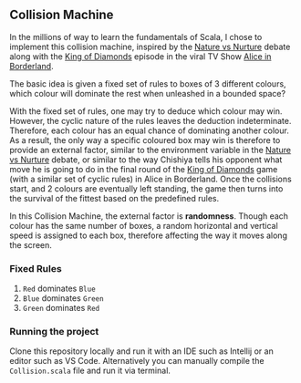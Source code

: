 ## Collision Machine
In the millions of way to learn the fundamentals of Scala, I chose to implement this collision machine, inspired by the [Nature vs Nurture](https://www.verywellmind.com/what-is-nature-versus-nurture-2795392) debate
along with the [King of Diamonds](https://aliceinborderland.fandom.com/wiki/King_of_Diamonds) episode in the viral TV Show [Alice in Borderland](https://www.imdb.com/title/tt10795658/).

The basic idea is given a fixed set of rules to boxes of 3 different colours, which colour will dominate the rest when unleashed in a bounded space?

With the fixed set of rules, one may try to deduce which colour may win. However, the cyclic nature of the rules leaves the deduction indeterminate. Therefore, each colour has an equal chance of dominating 
another colour. As a result, the only way a specific coloured box may win is therefore to provide an external factor, similar to the environment variable in the [Nature vs Nurture](https://www.verywellmind.com/what-is-nature-versus-nurture-2795392) debate, or similar to the 
way Chishiya tells his opponent what move he is going to do in the final round of the [King of Diamonds](https://aliceinborderland.fandom.com/wiki/King_of_Diamonds) game (with a similar set of cyclic rules)
in Alice in Borderland. Once the collisions start, and 2 colours are eventually left standing, the game then turns into the survival of the fittest based on the predefined rules.

In this Collision Machine, the external factor is **randomness**. Though each colour has the same number of boxes, a random horizontal and vertical speed is assigned to each box, therefore affecting the way it moves along the screen.

### Fixed Rules
1. `Red` dominates `Blue`
2. `Blue` dominates `Green`
3. `Green` dominates `Red`

### Running the project
Clone this repository locally and run it with an IDE such as Intellij or an editor such as VS Code. Alternatively you can manually compile the `Collision.scala` file and run it via terminal.


